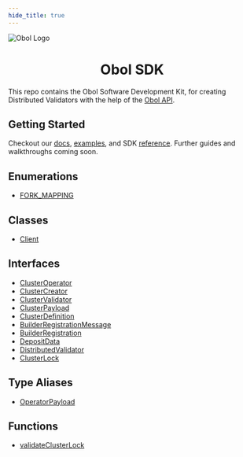```yaml
---
hide_title: true
---
```


![Obol Logo](https://obol.tech/obolnetwork.png)

<h1 align="center">Obol SDK</h1>

This repo contains the Obol Software Development Kit, for creating Distributed Validators with the help of the [Obol API](https://docs.obol.tech/api). 

## Getting Started

Checkout our [docs](https://docs.obol.tech/docs/advanced/quickstart-sdk), [examples](https://github.com/ObolNetwork/obol-sdk-examples/), and SDK [reference](https://obolnetwork.github.io/obol-packages). Further guides and walkthroughs coming soon.

## Enumerations

- [FORK\_MAPPING](enumerations/FORK_MAPPING.md)

## Classes

- [Client](classes/Client.md)

## Interfaces

- [ClusterOperator](interfaces/ClusterOperator.md)
- [ClusterCreator](interfaces/ClusterCreator.md)
- [ClusterValidator](interfaces/ClusterValidator.md)
- [ClusterPayload](interfaces/ClusterPayload.md)
- [ClusterDefinition](interfaces/ClusterDefinition.md)
- [BuilderRegistrationMessage](interfaces/BuilderRegistrationMessage.md)
- [BuilderRegistration](interfaces/BuilderRegistration.md)
- [DepositData](interfaces/DepositData.md)
- [DistributedValidator](interfaces/DistributedValidator.md)
- [ClusterLock](interfaces/ClusterLock.md)

## Type Aliases

- [OperatorPayload](type-aliases/OperatorPayload.md)

## Functions

- [validateClusterLock](functions/validateClusterLock.md)

